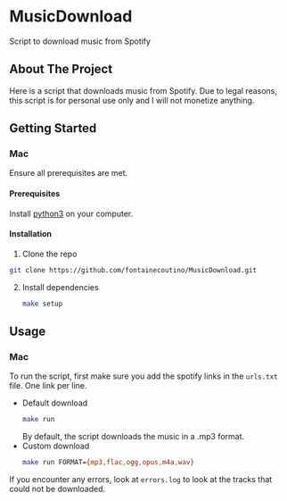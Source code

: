 # MusicDownload
Script to download music from Spotify

## About The Project 

Here is a script that downloads music from Spotify. Due to legal reasons, this script is for personal use only and I will not monetize anything.

<!-- GETTING STARTED -->
## Getting Started

### Mac
Ensure all prerequisites are met.

#### Prerequisites
Install [python3](https://www.python.org/downloads/) on your computer.
 

#### Installation

1.  Clone the repo
   ```sh
   git clone https://github.com/fontainecoutino/MusicDownload.git
   ```
2. Install dependencies
   ```sh
   make setup
   ```

<!-- USAGE EXAMPLES -->
## Usage

### Mac
To run the script, first make sure you add the spotify links in the `urls.txt` file. One link per line. 
* Default download
    ```sh
    make run
    ```
    By default, the script downloads the music in a .mp3 format.
* Custom download
    ```sh
    make run FORMAT={mp3,flac,ogg,opus,m4a,wav}
    ```

If you encounter any errors, look at `errors.log` to look at the tracks that could not be downloaded.